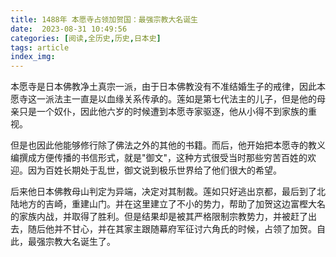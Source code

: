 ```yaml
---
title: 1488年 本愿寺占领加贺国：最强宗教大名诞生
date:  2023-08-31 10:49:56
categories: [阅读,全历史,历史,日本史]
tags: article
index_img: 
---
```


本愿寺是日本佛教净土真宗一派，由于日本佛教没有不准结婚生子的戒律，因此本愿寺这一派法主一直是以血缘关系传承的。莲如是第七代法主的儿子，但是他的母亲只是一个奴仆，因此他六岁的时候遭到本愿寺家驱逐，他从小得不到家族的重视。

但是也因此他能够修行除了佛法之外的其他的书籍。而后，他开始把本愿寺的教义编撰成方便传播的书信形式，就是"御文"，这种方式很受当时那些穷苦百姓的欢迎。因为百姓长期处于乱世，御文说到极乐世界给了他们很大的希望。

后来他日本佛教母山判定为异端，决定对其制裁。莲如只好逃出京都，最后到了北陆地方的吉崎，重建山门。并在这里建立了不小的势力，帮助了加贺这边富樫大名的家族内战，并取得了胜利。但是结果却是被其严格限制宗教势力，并被赶了出去，随后他并不甘心，并在其家主跟随幕府军征讨六角氏的时候，占领了加贺。自此，最强宗教大名诞生了。